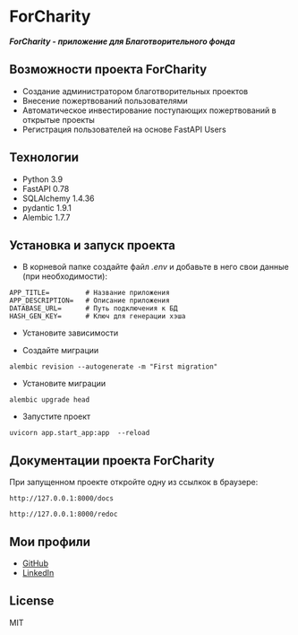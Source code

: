 # ForCharity

***ForCharity - приложение для Благотворительного фонда***

## Возможности проекта ForCharity

- Создание администратором благотворительных проектов
- Внесение пожертвований пользователями
- Автоматическое инвестирование поступающих пожертвований в открытые проекты
- Регистрация пользователей на основе FastAPI Users

## Технологии

- Python 3.9
- FastAPI 0.78
- SQLAlchemy 1.4.36
- pydantic 1.9.1
- Alembic 1.7.7

## Установка и запуск проекта

- В корневой папке создайте файл *.env* и добавьте в него свои данные (при необходимости):

```
APP_TITLE=         # Название приложения
APP_DESCRIPTION=   # Описание приложения
DATABASE_URL=      # Путь подключения к БД
HASH_GEN_KEY=      # Ключ для генерации хэша
```

- Установите зависимости

- Создайте миграции

```shell
alembic revision --autogenerate -m "First migration" 
```

- Установите миграции

```shell
alembic upgrade head
```

- Запустите проект

```shell
uvicorn app.start_app:app  --reload
```

## Документации проекта ForCharity

При запущенном проекте откройте одну из ссылкок в браузере:

```shell
http://127.0.0.1:8000/docs
```

```shell
http://127.0.0.1:8000/redoc
```

## Мои профили

- [GitHub](https://github.com/pozarnik/)
- [LinkedIn](https://www.linkedin.com/in/ivan-alekseyevich/)

## License

MIT